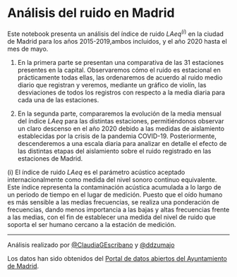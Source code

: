 # Análisis del ruido en Madrid


Este notebook presenta un análisis del índice de ruido $LAeq^{(i)}$ en la ciudad de Madrid para los años 2015-2019,ambos incluidos, y el año 2020 hasta el mes de mayo. 

1. En la primera parte se presentan una comparativa de las 31 estaciones presentes en la capital. Observaremos cómo el ruido es estacional en prácticamente todas ellas, las ordenaremos de acuerdo al ruido medio diario que registran y veremos, mediante un gráfico de violín, las desviaciones de todos los registros con respecto a la media diaria para cada una de las estaciones. 

2. En la segunda parte, compararemos la evolución de la media mensual del índice $LAeq$ para las distintas estaciones, permitiéndonos observar un claro descenso en el año 2020 debido a las medidas de aislamiento establecidas por la crisis de la pandemia COVID-19. Posteriormente, descenderemos a una escala diaria para analizar en detalle el efecto de las distintas etapas del aislamiento sobre el ruido registrado en las estaciones de Madrid. 


(i) El índice de ruido $LAeq$ es el parámetro acústico aceptado internacionalmente como medida del nivel sonoro continuo equivalente. Este índice representa la contaminación acústica acumulada a lo largo de un periodo de tiempo en el lugar de medición. Puesto que el oído humano es más sensible a las medias frecuencias, se realiza una ponderación de frecuencias, dando menos importancia a las bajas y altas frecuencias frente a las medias, con el fin de establecer una medida del nivel de ruido que soporta el ser humano cercano a la estación de medición. 

-----------

Análisis realizado por [@ClaudiaGEscribano](https://github.com/ClaudiaGEscribano) y [@ddzumajo](https://github.com/ddzumajo)


Los datos han sido obtenidos del [Portal de datos abiertos del Ayuntamiento de Madrid](https://datos.madrid.es/portal/site/egob/menuitem.c05c1f754a33a9fbe4b2e4b284f1a5a0/?vgnextoid=2ec892874870b410VgnVCM1000000b205a0aRCRD&vgnextchannel=374512b9ace9f310VgnVCM100000171f5a0aRCRD&vgnextfmt=default).




